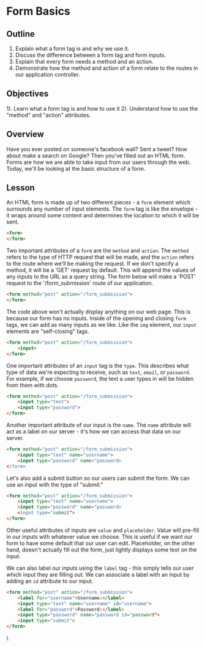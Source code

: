 # Form Basics

## Outline

1. Explain what a form tag is and why we use it. 
2. Discuss the difference between a form tag and form inputs. 
3. Explain that every form needs a method and an action. 
4. Demonstrate how the method and action of a form relate to the routes in our application controller. 

## Objectives

1). Learn what a form tag is and how to use it
2). Understand how to use the "method" and "action" attributes. 

## Overview

Have you ever posted on someone's facebook wall? Sent a tweet? How about make a search on Google? Then you've filled out an HTML form. Forms are how we are able to take input from our users through the web. Today, we'll be looking at the basic structure of a form. 

## Lesson

An HTML form is made up of two different pieces - a `form` element which surrounds any number of input elements. The `form` tag is like the envelope - it wraps around some content and determines the location to which it will be sent.

```html
<form>
</form>
```
Two important attributes of a `form` are the `method` and `action`. The `method` refers to the type of HTTP request that will be made, and the `action` refers to the route where we'll be making the request. If we don't specify a method, it will be a 'GET' request by default. This will append the values of any inputs to the URL as a query string. The form below will make a 'POST' request to the '/form_submission' route of our application. 

```html
<form method="post" action="/form_submission">
</form>
```

The code above won't actually display anything on our web page. This is because our form has no inputs. Inside of the opening and closing `form` tags, we can add as many inputs as we like. Like the `img` element, our `input` elements are "self-closing" tags. 

```html
<form method="post" action="/form_submission">
	<input>
</form>
```

One important attributes of an `input` tag is the  `type`. This describes what type of data we're expecting to receive, such as `text`, `email`, or `password`. For example, if we choose `password`, the text a user types in will be hidden from them with dots.  

```html
<form method="post" action="/form_submission">
	<input type="text">
	<input type="password">
</form>
```

Another important attribute of our input is the `name`. The `name` attribute will act as a label on our server - it's how we can access that data on our server. 

```html
<form method="post" action="/form_submission">
	<input type="text" name="username">
	<input type="password" name="password>
</form>
```

Let's also add a submit button so our users can submit the form. We can use an input with the type of "submit." 

```html
<form method="post" action="/form_submission">
	<input type="text" name="username">
	<input type="password" name="password>
	<input type="submit">
</form>
```

Other useful attributes of inputs are `value` and `placeholder`. Value will pre-fill in our inputs with whatever value we choose. This is useful if we want our form to have some default that our user can edit. Placeholder, on the other hand, doesn't actually fill out the form, just lightly displays some text on the input. 

We can also label our inputs using the `label` tag - this simply tells our user which input they are filling out. We can associate a label with an input by adding an `id` attribute to our input. 

```html
<form method="post" action="/form_submission">
	<label for="username">Username:</label>
	<input type="text" name="username" id="username">
	<label for="password">Password:</label>
	<input type="password" name="password id="password">
	<input type="submit">
</form>
```
\